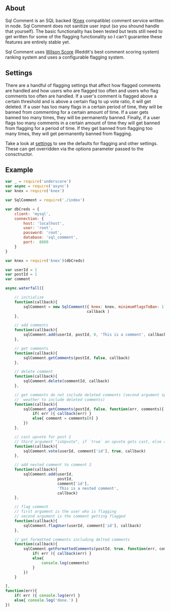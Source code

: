 ## About

Sql Comment is an SQL backed ([Knex](http://knexjs.org/) compatible) comment service written in node. Sql Comment does not sanitize user input (so you shound handle that yourself). The basic functionality has been tested but tests still need to get written for some of the flagging functionality so I can't guarantee these features are entirely stable yet.

Sql Comment uses [Wilson Score](http://www.evanmiller.org/how-not-to-sort-by-average-rating.html) (Reddit's best comment scoring system) ranking system and uses a configurable flagging system.

## Settings

There are a handful of flagging settings that affect how flagged comments are handled and how users who are flagged too often and users who flag comments too often are handled. If a user's comment is flagged above a certain threshold and is above a certain flag to up vote ratio, it will get deleted. If a user has too many flags in a certain period of time, they will be banned from commenting for a certain amount of time. If a user gets banned too many times, they will be permanently banned. Finally, if a user flags too many comments in a certain amount of time they will get banned from flagging for a period of time. If they get banned from flagging too many times, they will get permanently banned from flagging.

Take a look at [settings]('./settings.js') to see the defaults for flagging and other settings. These can get overridden via the options parameter passed to the consctructor.

## Example

```Javascript
var _ = require('underscore')
var async = require('async')
var knex = require('knex')

var SqlComment = require('./index')

var dbCreds = {
    client: 'mysql',
    connection: {
        host: 'localhost',
        user: 'root',
        password: 'root',
        database: 'sql_comment',
        port:  8889
    }
}

var knex = require('knex')(dbCreds)

var userId = 1
var postId = 1
var comment

async.waterfall([

    // initialize
    function(callback){
        sqlComment = new SqlComment({ knex: knex, minimumFlagsToBan: 1 },
                                    callback )
    },

    // add comments
    function(callback){
        sqlComment.add(userId, postId, 0, 'This is a comment', callback)
    },

    // get comments
    function(callback){
        sqlComment.getComments(postId, false, callback)
    },

    // delete comment
    function(callback){
        sqlComment.delete(commentId, callback)
    },

    // get comments do not include deleted comments (second argument specifices
    //  weather to include deleted comments)
    function(callback){
        sqlComment.getComments(postId, false, function(err, comments){
            if( err ){ callback(err) }
            else{ comment = comments[0] }
        })
    },

    // cast upvote for post 2
    // third argument "isUpvote", if `true` an upvote gets cast, else a downvote
    function(callback){
        sqlComment.vote(userId, comment['id'], true, callback)
    },

    // add nested comment to comment 2
    function(callback){
        sqlComment.add(userId,
                       postId,
                       comment['id'],
                       'This is a nested comment',
                       callback)
    },

    // flag comment
    // first argument is the user who is flagging
    // second argument is the comment getting flagged
    function(callback){
        sqlComment.flagUser(userId, comment['id'], callback)
    },

    // get formatted comments including delted comments
    function(callback){
        sqlComment.getFormattedComments(postId, true, function(err, comments){
            if( err ){ callback(err) }
            else{
                console.log(comments)
            }
        })
    }

],
function(err){
    if( err ){ console.log(err) }
    else{ console.log('done.') }
})
```